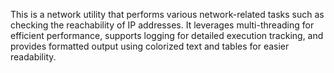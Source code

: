 This is a network utility that performs various network-related tasks such as checking the reachability of IP addresses. 
It leverages multi-threading for efficient performance, supports logging for detailed execution tracking, and provides formatted output using colorized text and tables for easier readability.
